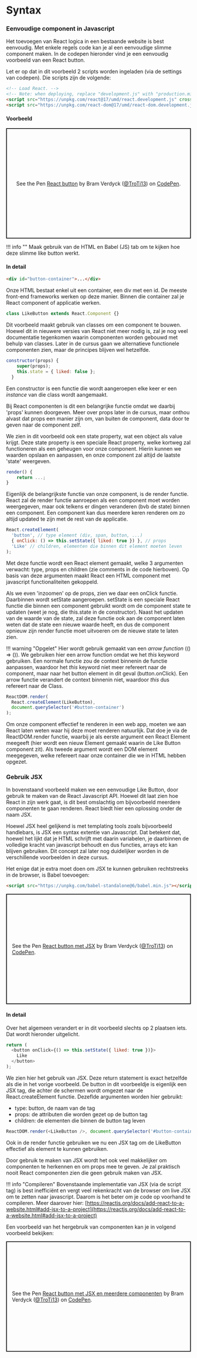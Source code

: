 # Syntax

### Eenvoudige component in Javascript

Het toevoegen van React logica in een bestaande website is best eenvoudig. Met enkele regels code kan je al een eenvoudige slimme component maken. In de codepen hieronder vind je een eenvoudig voorbeeld van een React button.

Let er op dat in dit voorbeeld 2 scripts worden ingeladen (via de settings van codepen). Die scripts zijn de volgende:

```html
<!-- Load React. -->
<!-- Note: when deploying, replace "development.js" with "production.min.js". -->
<script src="https://unpkg.com/react@17/umd/react.development.js" crossorigin></script>
<script src="https://unpkg.com/react-dom@17/umd/react-dom.development.js" crossorigin></script>
```

#### Voorbeeld

<p class="codepen" data-height="300" data-default-tab="html,result" data-slug-hash="WNOWJME" data-user="TroTi13" style="height: 300px; box-sizing: border-box; display: flex; align-items: center; justify-content: center; border: 2px solid; margin: 1em 0; padding: 1em;">
  <span>See the Pen <a href="https://codepen.io/TroTi13/pen/WNOWJME">
  React button</a> by Bram Verdyck (<a href="https://codepen.io/TroTi13">@TroTi13</a>)
  on <a href="https://codepen.io">CodePen</a>.</span>
</p>

!!! info ""
    Maak gebruik van de HTML en Babel (JS) tab om te kijken hoe deze slimme like button werkt.

#### In detail

```html
<div id="button-container">...</div>
```

Onze HTML bestaat enkel uit een container, een div met een id. De meeste front-end frameworks werken op deze manier. Binnen die container zal je React component of applicatie werken.

```js
class LikeButton extends React.Component {}
```

Dit voorbeeld maakt gebruik van classes om een component te bouwen. Hoewel dit in nieuwere versies van React niet meer nodig is, zal je nog veel documentatie tegenkomen waarin componenten worden gebouwd met behulp van classes. Later in de cursus gaan we alternatieve functionele componenten zien, maar de principes blijven wel hetzelfde.

```js
constructor(props) {
    super(props);
    this.state = { liked: false };
  }
```

Een constructor is een functie die wordt aangeroepen elke keer er een _instance_ van die class wordt aangemaakt.

Bij React componenten is dit een belangrijke functie omdat we daarbij 'props' kunnen doorgeven. Meer over props later in de cursus, maar onthou alvast dat props een manier zijn om, van buiten de component, data door te geven naar de component zelf.

We zien in dit voorbeeld ook een state property, wat een object als value krijgt. Deze state property is een speciale React property, welke kortweg zal functioneren als een geheugen voor onze component. Hierin kunnen we waarden opslaan en aanpassen, en onze component zal altijd de laatste 'state' weergeven.

```js
render() {
    return ...;
}
```

Eigenlijk de belangrijkste functie van onze component, is de render functie. React zal de render functie aanroepen als een component moet worden weergegeven, maar ook telkens er dingen veranderen (bvb de state) binnen een component. Een component kan dus meerdere keren renderen om zo altijd updated te zijn met de rest van de applicatie.

```js
React.createElement(
  'button', // type element (div, span, button, ...)
  { onClick: () => this.setState({ liked: true }) }, // props
  'Like' // children, elementen die binnen dit element moeten leven
);
```

Met deze functie wordt een React element gemaakt, welke 3 argumenten verwacht: type, props en children (zie comments in de code hierboven). Op basis van deze argumenten maakt React een HTML component met javascript functionaliteiten gekoppeld.

Als we even 'inzoomen' op de props, zien we daar een onClick functie. Daarbinnen wordt setState aangeroepen. setState is een speciale React functie die binnen een component gebruikt wordt om de component state te updaten (weet je nog, die this.state in de constructor). Naast het updaten van de waarde van de state, zal deze functie ook aan de component laten weten dat de state een nieuwe waarde heeft, en dus de component opnieuw zijn render functie moet uitvoeren om de nieuwe state te laten zien.

!!! warning "Opgelet"
    Hier wordt gebruik gemaakt van een _arrow function_ (() => ()). We gebruiken hier een arrow function omdat we het _this_ keyword gebruiken. Een normale functie zou de context binnenin de functie aanpassen, waardoor het _this_ keyword niet meer refereert naar de component, maar naar het button element in dit geval (button.onClick). Een arrow functie verandert de context binnenin niet, waardoor _this_ dus refereert naar de Class.

```js
ReactDOM.render(
  React.createElement(LikeButton),
  document.querySelector('#button-container')
);
```

Om onze component effectief te renderen in een web app, moeten we aan React laten weten waar hij deze moet renderen natuurlijk. Dat doe je via de ReactDOM.render functie, waarbij je als eerste argument een React Element meegeeft (hier wordt een nieuw Element gemaakt waarin de Like Button component zit). Als tweede argument wordt een DOM element meegegeven, welke refereert naar onze container die we in HTML hebben opgezet.

### Gebruik JSX

In bovenstaand voorbeeld maken we een eenvoudige Like Button, door gebruik te maken van de React Javascript API. Hoewel dit laat zien hoe React in zijn werk gaat, is dit best omslachtig om bijvoorbeeld meerdere componenten te gaan renderen. React biedt hier een oplossing onder de naam JSX.

Hoewel JSX heel gelijkend is met templating tools zoals bijvoorbeeld handlebars, is JSX een syntax extentie van Javascript. Dat betekent dat, hoewel het lijkt dat je HTML schrijft met daarin variabelen, je daarbinnen de volledige kracht van javascript behoudt en dus functies, arrays etc kan blijven gebruiken. Dit concept zal later nog duidelijker worden in de verschillende voorbeelden in deze cursus.

Het enige dat je extra moet doen om JSX te kunnen gebruiken rechtstreeks in de browser, is Babel toevoegen:

```html
<script src="https://unpkg.com/babel-standalone@6/babel.min.js"></script>
```

<p class="codepen" data-height="300" data-default-tab="html,result" data-slug-hash="YzQMvrV" data-user="TroTi13" style="height: 300px; box-sizing: border-box; display: flex; align-items: center; justify-content: center; border: 2px solid; margin: 1em 0; padding: 1em;">
  <span>See the Pen <a href="https://codepen.io/TroTi13/pen/YzQMvrV">
  React button met JSX</a> by Bram Verdyck (<a href="https://codepen.io/TroTi13">@TroTi13</a>)
  on <a href="https://codepen.io">CodePen</a>.</span>
</p>

#### In detail

Over het algemeen verandert er in dit voorbeeld slechts op 2 plaatsen iets. Dat wordt hieronder uitgelicht.

```js
return (
  <button onClick={() => this.setState({ liked: true })}>
    Like
  </button>
);
```

We zien hier het gebruik van JSX. Deze return statement is exact hetzelfde als die in het vorige voorbeeld. De button in dit voorbeeldje is eigenlijk een JSX tag, die achter de schermen wordt omgezet naar de React.createElement functie. Dezeflde argumenten worden hier gebruikt:

* type: button, de naam van de tag
* props: de attributen die worden gezet op de button tag
* children: de elementen die binnen de button tag leven

```js
ReactDOM.render(<LikeButton />, document.querySelector('#button-container'));
```

Ook in de render functie gebruiken we nu een JSX tag om de LikeButton effectief als element te kunnen gebruiken.

Door gebruik te maken van JSX wordt het ook veel makkelijker om componenten te herkennen en om props mee te geven. Je zal praktisch nooit React componenten zien die geen gebruik maken van JSX.

!!! info "Compileren"
    Bovenstaande implementatie van JSX (via de script tag) is best inefficiënt en vergt veel rekenkracht van de browser om live JSX om te zetten naar javascript. Daarom is het beter om je code op voorhand te compileren. Meer daarover hier: [https://reactjs.org/docs/add-react-to-a-website.html#add-jsx-to-a-project](https://reactjs.org/docs/add-react-to-a-website.html#add-jsx-to-a-project)

Een voorbeeld van het hergebruik van componenten kan je in volgend voorbeeld bekijken:

<p class="codepen" data-height="300" data-default-tab="html,result" data-slug-hash="powBKOm" data-user="TroTi13" style="height: 300px; box-sizing: border-box; display: flex; align-items: center; justify-content: center; border: 2px solid; margin: 1em 0; padding: 1em;">
  <span>See the Pen <a href="https://codepen.io/TroTi13/pen/powBKOm">
  React button met JSX en meerdere componenten</a> by Bram Verdyck (<a href="https://codepen.io/TroTi13">@TroTi13</a>)
  on <a href="https://codepen.io">CodePen</a>.</span>
</p>

<script async src="https://cpwebassets.codepen.io/assets/embed/ei.js"></script>
